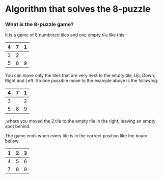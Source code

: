 # Algorithm that solves the 8-puzzle


### What is the 8-puzzle game?

It is a game of 8 numbered tiles and one empty tile like this:

| 4 | 7 | 1 |
| - | - | - |
| 3 | 2 |   |
| 5 | 8 | 9 |


You can move only the tiles that are very next to the empty tile, Up, Down, Right and Left. So one possible move to the example above is the following:

| 4 | 7 | 1 |
| - | - | - |
| 3 |   | 2 |
| 5 | 8 | 9 |

,where you moved the 2 tile to the empty tile in the right, leaving an empty spot behind.


The game ends when every tile is in the correct position like the board bellow:

| 1 | 2 | 3 |
| - | - | - |
| 4 | 5 | 6 |
| 7 | 8 | 9 |
